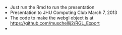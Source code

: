 * Just run the Rmd to run the presentation 
* Presentation to JHU Computing Club March 7, 2013
* The code to make the webgl object is at https://github.com/muschellij2/RGL_Export
* 